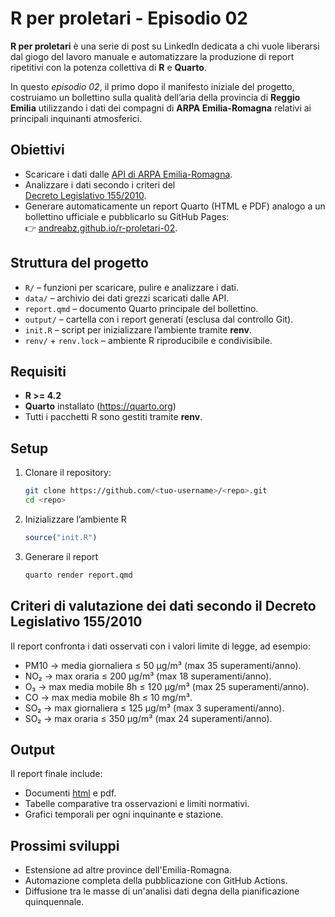 # R per proletari - Episodio 02

**R per proletari** è una serie di post su LinkedIn dedicata a chi vuole
liberarsi dal giogo del lavoro manuale e automatizzare la produzione di report
ripetitivi con la potenza collettiva di **R** e **Quarto**.

In questo *episodio 02*, il primo dopo il manifesto iniziale del progetto,
costruiamo un bollettino sulla qualità dell’aria della provincia di **Reggio Emilia**
utilizzando i dati dei compagni di **ARPA Emilia-Romagna** relativi ai principali
inquinanti atmosferici.

## Obiettivi

- Scaricare i dati dalle [API di ARPA Emilia-Romagna](https://dati.arpae.it/datastore/dump/4dc855a1-6298-4b71-a1ae-d80693d43dcb).  
- Analizzare i dati secondo i criteri del  
  [Decreto Legislativo 155/2010](https://www.normattiva.it/uri-res/N2Ls?urn:nir:stato:decreto.legislativo:2010-08-13;155).  
- Generare automaticamente un report Quarto (HTML e PDF) analogo a un bollettino
  ufficiale e pubblicarlo su GitHub Pages:  
  👉 [andreabz.github.io/r-proletari-02](https://andreabz.github.io/r-proletari-02/).

## Struttura del progetto

- `R/` – funzioni per scaricare, pulire e analizzare i dati.  
- `data/` – archivio dei dati grezzi scaricati dalle API.  
- `report.qmd` – documento Quarto principale del bollettino.  
- `output/` – cartella con i report generati (esclusa dal controllo Git).  
- `init.R` – script per inizializzare l’ambiente tramite **renv**.  
- `renv/` + `renv.lock` – ambiente R riproducibile e condivisibile.

## Requisiti

- **R >= 4.2**
- **Quarto** installato (https://quarto.org)
- Tutti i pacchetti R sono gestiti tramite **renv**.

## Setup

1. Clonare il repository:

   ```bash
   git clone https://github.com/<tuo-username>/<repo>.git
   cd <repo>
   ```

2. Inizializzare l’ambiente R

   ```r
   source("init.R")
   ```
   
3. Generare il report

   ```bash
   quarto render report.qmd
   ```
   
## Criteri di valutazione dei dati secondo il Decreto Legislativo 155/2010

Il report confronta i dati osservati con i valori limite di legge, ad esempio:

- PM10 → media giornaliera ≤ 50 µg/m³ (max 35 superamenti/anno).
- NO₂ → max oraria ≤ 200 µg/m³ (max 18 superamenti/anno).
- O₃ → max media mobile 8h ≤ 120 µg/m³ (max 25 superamenti/anno).
- CO → max media mobile 8h ≤ 10 mg/m³.
- SO₂ → max giornaliera ≤ 125 µg/m³ (max 3 superamenti/anno).
- SO₂ → max oraria ≤ 350 µg/m³ (max 24 superamenti/anno).

## Output

Il report finale include:

- Documenti [html](https://andreabz.github.io/r-proletari-02/) e pdf.
- Tabelle comparative tra osservazioni e limiti normativi.
- Grafici temporali per ogni inquinante e stazione.

## Prossimi sviluppi

- Estensione ad altre province dell'Emilia-Romagna.
- Automazione completa della pubblicazione con GitHub Actions.
- Diffusione tra le masse di un'analisi dati degna della pianificazione quinquennale.
